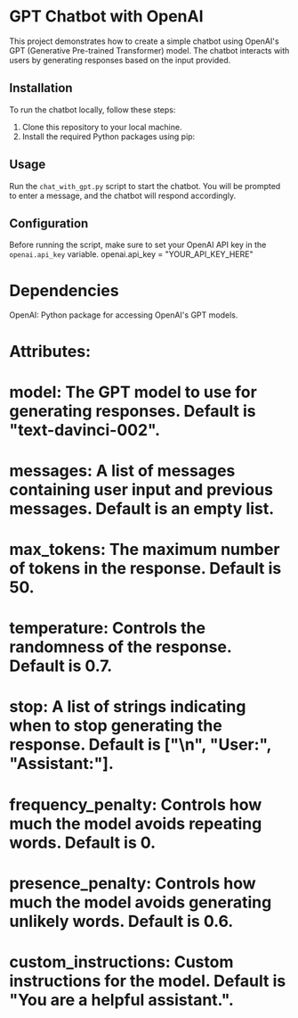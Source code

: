 # GPT Chatbot with OpenAI
This project demonstrates how to create a simple chatbot using OpenAI's GPT (Generative Pre-trained Transformer) model. The chatbot interacts with users by generating responses based on the input provided.

## Installation
To run the chatbot locally, follow these steps:

1. Clone this repository to your local machine.
2. Install the required Python packages using pip:

## Usage
Run the `chat_with_gpt.py` script to start the chatbot. You will be prompted to enter a message, and the chatbot will respond accordingly.

## Configuration
Before running the script, make sure to set your OpenAI API key in the `openai.api_key` variable.
openai.api_key = "YOUR_API_KEY_HERE"

# Dependencies
OpenAI: Python package for accessing OpenAI's GPT models.

# Attributes:
# model: The GPT model to use for generating responses. Default is "text-davinci-002".
# messages: A list of messages containing user input and previous messages. Default is an empty list.
# max_tokens: The maximum number of tokens in the response. Default is 50.
# temperature: Controls the randomness of the response. Default is 0.7.
# stop: A list of strings indicating when to stop generating the response. Default is ["\n", "User:", "Assistant:"].
# frequency_penalty: Controls how much the model avoids repeating words. Default is 0.
# presence_penalty: Controls how much the model avoids generating unlikely words. Default is 0.6.
# custom_instructions: Custom instructions for the model. Default is "You are a helpful assistant.".



